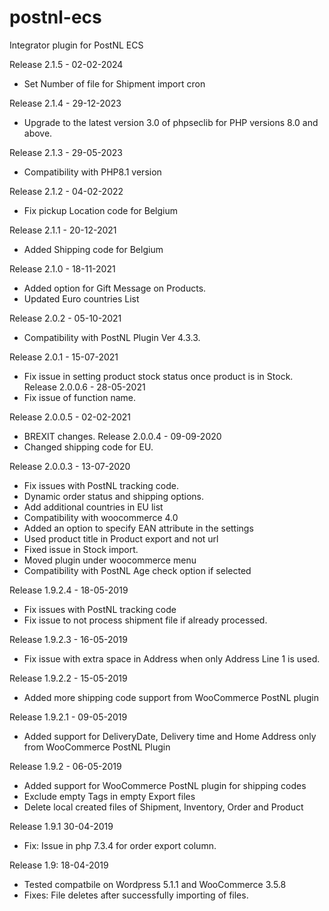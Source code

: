 # postnl-ecs

Integrator plugin for PostNL ECS

Release 2.1.5 - 02-02-2024

- Set Number of file for Shipment import cron

Release 2.1.4 - 29-12-2023

- Upgrade to the latest version 3.0 of phpseclib for PHP versions 8.0 and above.

Release 2.1.3 - 29-05-2023

- Compatibility with PHP8.1 version

Release 2.1.2 - 04-02-2022

- Fix pickup Location code for Belgium

Release 2.1.1 - 20-12-2021

- Added Shipping code for Belgium

Release 2.1.0 - 18-11-2021

- Added option for Gift Message on Products.
- Updated Euro countries List

Release 2.0.2 - 05-10-2021

- Compatibility with PostNL Plugin Ver 4.3.3.

Release 2.0.1 - 15-07-2021

- Fix issue in setting product stock status once product is in Stock.
  Release 2.0.0.6 - 28-05-2021
- Fix issue of function name.

Release 2.0.0.5 - 02-02-2021

- BREXIT changes.
  Release 2.0.0.4 - 09-09-2020
- Changed shipping code for EU.

Release 2.0.0.3 - 13-07-2020

- Fix issues with PostNL tracking code.
- Dynamic order status and shipping options.
- Add additional countries in EU list
- Compatibility with woocommerce 4.0
- Added an option to specify EAN attribute in the settings
- Used product title in Product export and not url
- Fixed issue in Stock import.
- Moved plugin under woocommerce menu
- Compatibility with PostNL Age check option if selected

Release 1.9.2.4 - 18-05-2019

- Fix issues with PostNL tracking code
- Fix issue to not process shipment file if already processed.

Release 1.9.2.3 - 16-05-2019

- Fix issue with extra space in Address when only Address Line 1 is used.

Release 1.9.2.2 - 15-05-2019

- Added more shipping code support from WooCommerce PostNL plugin

Release 1.9.2.1 - 09-05-2019

- Added support for DeliveryDate, Delivery time and Home Address only from WooCommerce PostNL Plugin

Release 1.9.2 - 06-05-2019

- Added support for WooCommerce PostNL plugin for shipping codes
- Exclude empty Tags in empty Export files
- Delete local created files of Shipment, Inventory, Order and Product

Release 1.9.1 30-04-2019

- Fix: Issue in php 7.3.4 for order export column.

Release 1.9: 18-04-2019

- Tested compatbile on Wordpress 5.1.1 and WooCommerce 3.5.8
- Fixes: File deletes after successfully importing of files.

